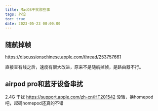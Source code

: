 ```yaml
---
title: MacOS干扰那些事
tags: 外设
toc: true
date: 2023-05-23 00:00:00
---
```


## 

## 随航掉帧
https://discussionschinese.apple.com/thread/253757661

直接查有线之后，速度有很大改进，原来不是随航掉帧，是路由器不行。

## airpod pro和蓝牙设备串扰
2.4G 干扰
https://support.apple.com/zh-cn/HT201542
没辙，换homepod吧，起码homepod还真的不错